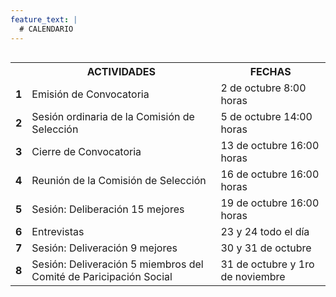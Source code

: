 ```yaml
---
feature_text: |
  # CALENDARIO
---
```


<div style="overflow-x:auto;">
<table><tbody>
	<tr><th></th><th><b>ACTIVIDADES</b></th><th><b>FECHAS</b></th></tr>
	<tr><td><b>1</b></td><td>Emisión de Convocatoria</td><td>2 de octubre 8:00 horas</td></tr>
	<tr><td><b>2</b></td><td>Sesión ordinaria de la Comisión de Selección</td><td>5 de octubre 14:00 horas</td></tr>
	<tr><td><b>3</b></td><td>Cierre de Convocatoria</td><td>13 de octubre 16:00 horas</td></tr>
	<tr><td><b>4</b></td><td>Reunión de la Comisión de Selección</td><td>16 de octubre 16:00 horas</td></tr>
	<tr><td><b>5</b></td><td>Sesión: Deliberación 15 mejores</td><td>19 de octubre 16:00 horas</td></tr>
	<tr><td><b>6</b></td><td>Entrevistas</td><td>23 y 24 todo el día</td></tr>
	<tr><td><b>7</b></td><td>Sesión: Deliveración 9 mejores</td><td>30 y 31 de octubre</td></tr>
	<tr><td><b>8</b></td><td>Sesión: Deliveración 5 miembros del Comité de Paricipación Social</td><td>31 de octubre y 1ro de noviembre</td></tr>
</tbody></table>
</div>